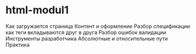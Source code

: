 # html-modul1
Как загружается страница
Контент и оформление
Разбор спецификации как теги вкладываются друг в друга
Разбор ошибок валидации
Инструменты разработчика
Абсолютные и относительные пути
Практика

